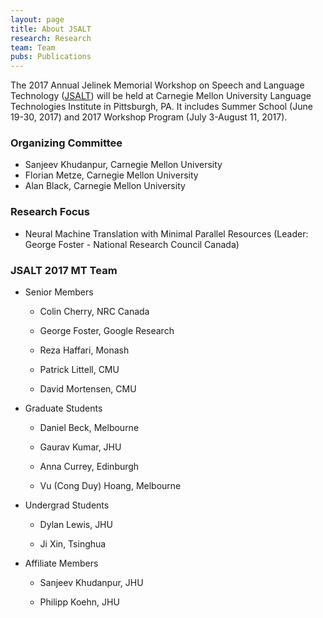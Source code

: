 ```yaml
---
layout: page
title: About JSALT
research: Research
team: Team
pubs: Publications
---
```


The 2017 Annual Jelinek Memorial Workshop on Speech and Language Technology ([JSALT](https://www.lti.cs.cmu.edu/2017-jelinek-workshop)) will be held at Carnegie Mellon University Language Technologies Institute in Pittsburgh, PA.
It includes Summer School (June 19-30, 2017) and 2017 Workshop Program (July 3-August 11, 2017). 

### Organizing Committee

* Sanjeev Khudanpur, Carnegie Mellon University
* Florian Metze, Carnegie Mellon University
* Alan Black, Carnegie Mellon University

### Research Focus

* Neural Machine Translation with Minimal Parallel Resources (Leader: George Foster - National Research Council Canada)

### JSALT 2017 MT Team

* Senior Members

  * Colin Cherry, NRC Canada 

  * George Foster, Google Research

  * Reza Haffari, Monash

  * Patrick Littell, CMU

  * David Mortensen, CMU 

* Graduate Students

  * Daniel Beck, Melbourne 

  * Gaurav Kumar, JHU 

  * Anna Currey, Edinburgh 

  * Vu (Cong Duy) Hoang, Melbourne

* Undergrad Students

  * Dylan Lewis, JHU   

  * Ji Xin, Tsinghua

* Affiliate Members

  * Sanjeev Khudanpur, JHU 

  * Philipp Koehn, JHU  

